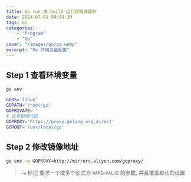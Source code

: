 ```yaml
---
title: Go run 或 build 运行很慢或超时
date: 2024-07-01 09:04:30
tags: Go
categories:
    - "Program"
    - "Go"
cover: "/images/go/go.webp"
excerpt: "Go 环境变量配置"
---
```


## Step 1 查看环境变量

```sh
go env
```

```sh
GOOS='linux'
GOPATH='/root/go'
GOPRIVATE=''
# 这里镜像问题
GOPROXY='https://proxy.golang.org,direct'
GOROOT='/usr/local/go'
```

## Step 2 修改镜像地址

```sh
go env -w GOPROXY=http://mirrors.aliyun.com/goproxy/
```

> `-w` 标记 要求一个或多个形式为 `NAME=VALUE` 的参数, 并且覆盖默认的设置